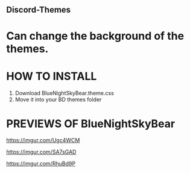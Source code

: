 ## Discord-Themes

# Can change the background of the themes.

# HOW TO INSTALL
1) Download BlueNightSkyBear.theme.css
2) Move it into your BD themes folder

# PREVIEWS OF BlueNightSkyBear

https://imgur.com/Ugc4WCM

https://imgur.com/SA7sGAD

https://imgur.com/RhuBd9P
